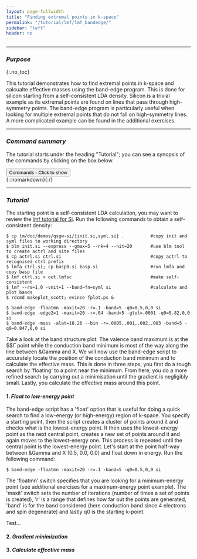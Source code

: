 ```yaml
---
layout: page-fullwidth
title: "Finding extremal points in k-space"
permalink: "/tutorial/lmf/lmf_bandedge/"
sidebar: "left"
header: no
---
```

_____________________________________________________________

### _Purpose_
{:.no_toc}

This tutorial demonstrates how to find extremal points in k-space and calcualte effective masses using the band-edge program. This is done for silicon starting from a self-consistent LDA density. Silicon is a trivial example as its extremal points are found on lines that pass through high-symmetry points. The band-edge program is particularly useful when looking for multiple extremal points that do not fall on high-symmetry lines. A more complicated example can be found in the additional exercises.  

_____________________________________________________________

### _Command summary_

The tutorial starts under the heading "Tutorial"; you can see a synopsis of the commands by clicking on the box below.

<div onclick="elm = document.getElementById('foobar'); if(elm.style.display == 'none') elm.style.display = 'block'; else elm.style.display = 'none';"><button type="button" class="button tiny radius">Commands - Click to show</button></div>
{::nomarkdown}<div style="display:none;margin:0px 25px 0px 25px;"id="foobar">{:/}

    $ cp lm/doc/demos/qsgw-si/init.si .                    #copy init file to working directory
    $ blm init.si --express --gmax=5 --nk=4 --nit=20       #use blm tool to create actrl and site files
    $ cp actrl.si ctrl.si                                  #copy actrl to recognised ctrl prefix
    $ lmfa ctrl.si; cp basp0.si basp.si                    #run lmfa and copy basp file
    $ lmf ctrl.si > out.lmfsc                              #make self-consistent
    
    $ band-edge part

{::nomarkdown}</div>{:/}
_____________________________________________________________

### _Tutorial_

The starting point is a self-consistent LDA calculation, you may want to review the [lmf tutorial for Si](/tutorial/lmf/lmf_tutorial/). Run the following commands to obtain a self-consistent density:

    $ cp lm/doc/demos/qsgw-si/{init.si,syml.si} .          #copy init and syml files to working directory
    $ blm init.si --express --gmax=5 --nk=4 --nit=20       #use blm tool to create actrl and site files
    $ cp actrl.si ctrl.si                                  #copy actrl to recognised ctrl prefix
    $ lmfa ctrl.si; cp basp0.si basp.si                    #run lmfa and copy basp file
    $ lmf ctrl.si > out.lmfsc                              #make self-consistent
    $ lmf --rs=1,0 -vnit=1 --band~fn=syml si               #calculate and plot bands
    $ rdcmd makeplot_scott; evince fplot.ps &

    $ band-edge -floatmn -maxit=20 -r=.1 -band=5 -q0=0.5,0,0 si  
    $ band-edge -edge2=1 -maxit=20 -r=.04 -band=5 -gtol=.0001 -q0=0.82,0,0 si 
    $ band-edge -mass -alat=10.26 --bin -r=.0005,.001,.002,.003 -band=5 -q0=0.847,0,0 si

Take a look at the band structure plot. The valence band maximum is at the $$$\Gamma$ point while the conduction band minimum is most of the way along the line between &Gamma and X. We will now use the band-edge script to accurately locate the position of the conduction band minimum and to calculate the effective mass. This is done in three steps, you first do a rough search by 'floating' to a point near the minimum. From here, you do a more refined search by carrying out a minimisation until the gradient is negligibly small. Lastly, you calculate the effective mass around this point. 

#### 1. _Float to low-energy point_
The band-edge script has a 'float' option that is useful for doing a quick search to find a low-energy (or high-energy) region of k-space. You specify a starting point, then the script creates a cluster of points around it and checks what is the lowest-energy point. It then uses the lowest-energy point as the next central point, creates a new set of points around it and again moves to the lowest-energy one. This process is repeated until the central point is the lowest-energy point. Let's start at the point half-way between &Gamma and X (0.5, 0.0, 0.0) and float down in energy. Run the following command:

    $ band-edge -floatmn -maxit=20 -r=.1 -band=5 -q0=0.5,0,0 si

The 'floatmn' switch specifies that you are looking for a minimum-energy point (see additional exercises for a maximum-energy point example). The 'maxit' switch sets the number of iterations (number of times a set of points is created), 'r' is a range that defines how far out the points are generated, 'band' is for the band considered (here conduction band since 4 electrons and spin degenerate) and lastly q0 is the starting k-point. 

Test...

#### 2. _Gradient minimization_

#### 3. _Calculate effective mass_

